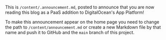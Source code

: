 This is `/content/.announcement.md`, posted to announce that you are now reading this blog as a PaaS addition to DigitalOcean's App Platform!

To make this announcement appear on the home page you need to change the path to `/content/announcement.md` or create a new Markdown file by that name and push it to GitHub and the `main` branch of this project.
